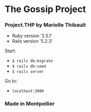 # The Gossip Project
### Project.THP by Mariolle Thibault

* Ruby version '2.5.1'
* Rails version '5.2.3'

Start:
- `$ rails db:migrate`
- `$ rails db:seed`
- `$ rails server`

Go to: 
- `localhost:3000`

### Made in Montpellier